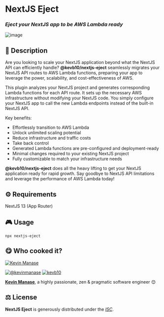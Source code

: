 
# NextJS Eject

### *Eject your NextJS app to be AWS Lambda ready*

![image](https://github.com/kevb10/nextjs-eject/assets/7396751/f9e9e465-6698-4bb4-b1b3-b5dc878db7b4)


## 📄 Description

Are you looking to scale your NextJS application beyond what the NextJS API can efficiently handle? **@kevb10/nextjs-eject** seamlessly migrates your NextJS API routes to AWS Lambda functions, preparing your app to leverage the power, scalability, and cost-effectiveness of AWS.

This plugin analyzes your NextJS project and generates corresponding Lambda functions for each API route. It sets up the necessary AWS infrastructure without modifying your NextJS code. You simply configure your NextJS app to call the new Lambda endpoints instead of the built-in NextJS API.

Key benefits:

- Effortlessly transition to AWS Lambda
- Unlock unlimited scaling potential
- Reduce infrastructure and traffic costs  
- Take back control
- Generated Lambda functions are pre-configured and deployment-ready
- Minimal changes required to your existing NextJS project
- Fully customizable to match your infrastructure needs

**@kevb10/nextjs-eject** does all the heavy lifting to get your NextJS application ready for rapid growth. Say goodbye to NextJS API limitations and leverage the performance of AWS Lambda today!

## ⚙️ Requirements

NextJS 13 (App Router)

## 🎮 Usage

`npx nextjs-eject`

## 😋 Who cooked it?

[![Kevin Manase](https://s.gravatar.com/avatar/e0947d54020257fb215d7310b6eac5ba?s=200)](https://twitter.com/kevinmanase "Kevin Manase personal website")

[![@kevinmanase][twitter-image]](https://twitter.com/kevinmanase) [![kevb10][github-image]](https://github.com/kevb10)

**[Kevin Manase](https://twitter.com/kevinmanase)**, a highly passionate, zen &amp; pragmatic software engineer 😊

## ⚖️ License

**NextJS Eject** is generously distributed under the *[ISC](https://opensource.org/licenses/ISC)*.

<!-- GitHub's Markdown reference links -->
[twitter-image]: https://img.shields.io/badge/Twitter-1DA1F2?style=for-the-badge&logo=twitter&logoColor=white
[github-image]: https://img.shields.io/badge/GitHub-100000?style=for-the-badge&logo=github&logoColor=white

<!-- README generated with: https://github.com/pH-7/cool-readme-generator -->
